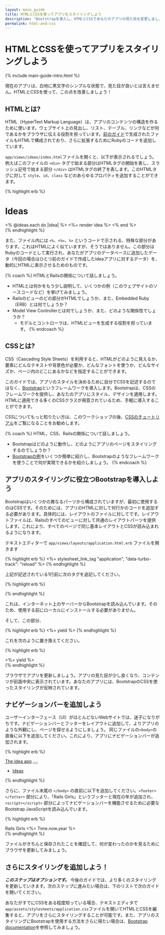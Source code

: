 ```yaml
---
layout: main_guide
title: HTMLとCSSを使ってアプリをスタイリングしよう
description: "Bootstrapを導入し、HTMLとCSSであなたのアプリの見た目を変更しましょう"
permalink: html-and-css
---
```


# HTMLとCSSを使ってアプリをスタイリングしよう

{% include main-guide-intro.html %}

現在のアプリは、白地に黒文字のシンプルな状態で、見た目が良いとは言えません。HTMLとCSSを使って、この点を改善しましょう！

## HTMLとは?

HTML（HyperText Markup Language）は、アプリのコンテンツの構造を作るために使います。ウェブサイト上の見出し、リスト、テーブル、リンクなどが何であるかをブラウザに伝える役割を担っています。[前のガイド](/app)で生成されたファイルもHTMLで構成されており、さらに拡張するためにRubyのコードを追加しています。

`app/views/ideas/index.html`ファイルを開くと、以下が表示されるでしょう。例えばこのファイルの `<div>` タグで始まる部分はHTMLタグの開始を表し、スラッシュ記号で始まる部分 `</div>` はHTMLタグの終了を表します。このHTMLタグに対して `style`、`id`、`class` などのあらゆるプロパティを追加することができます。

{% highlight erb %}
<h1>Ideas</h1>

<div id="ideas">
  <% @ideas.each do |idea| %>
    <%= render idea %>
  <% end %>
</div>
{% endhighlight %}

また、ファイル内には `<%`、`<%=`、`%>` というコードで示される、特殊な部分があります。これはHTMLによく似ていますが、そうではありません。この部分はRubyのコードとして実行され、あなたがアプリのデータベースに追加したデータ（今回の場合はひとつ前のガイドで作成したideaアプリに対するデータ）を、動的にHTMLに表示させるためのものです。

{% coach %}
HTMLとRailsの関係について話しましょう。

- HTMLとは何かをもう少し説明して、いくつかの例（このウェブサイトのソースコードなど）を挙げてみましょう。
- Railsのビューのどの部分がHTMLでしょうか、また、Embedded Ruby（ERB）とは何でしょうか？
- Model View Controllerとは何でしょうか、また、どのような関係性でしょうか？
    - モデルとコントローラは、HTMLビューを生成する役割を担っています。
{% endcoach %}

## CSSとは?

CSS（Cascading Style Sheets）を利用すると、HTMLがどのように見えるか、要素にどんなテキストや背景色が必要か、どんなフォントを使うか、どんなサイズか、ページ内のどこにあるかなどを指定することができます。

このガイドでは、アプリのスタイルを決めるために自分でCSSを記述するのではなく、[Bootstrap](Bootstrap)というフレームワークを導入します。Bootstrapは、CSSのフレームワークを提供し、あなたのアプリにスタイル、デザインを適用します。HTMLに適用できる多くのCSSクラスが用意されているため、手軽に導入することができます。

CSSについてもっと知りたい方は、このワークショップの後、[CSSのチュートリアル](https://developer.mozilla.org/en-US/docs/Learn/CSS/First_steps/Getting_started)をご覧になることをお勧めします。

[Bootstrap]: https://getbootstrap.com

{% coach %}
HTML、CSS、Railsの関係について話しましょう。

- Bootstrapはどのように動作し、どのようにアプリのページをスタイリングするのでしょうか？
- [Bootstrapの例](https://getbootstrap.com/docs/5.2/examples/)をいくつか簡単に紹介し、Bootstrapのようなフレームワークを使うことで何が実現できるかを紹介しましょう。
{% endcoach %}

## アプリのスタイリングに役立つBootstrapを導入しよう

Bootstrapはいくつかの異なるパーツから構成されていますが、最初に使用するのはCSSです。そのためには、アプリのHTMLに対して何行かのコードを追加する必要があります。具体的には、レイアウトのファイルに対してです。レイアウトファイルは、Railsのすべてのビューに対して共通のレイアウトパーツを提供します。これにより、すべてのページで同じ基本レイアウトとCSSが読み込まれるようになります。

テキストエディターで `app/views/layouts/application.html.erb` ファイルを開きます

{% highlight erb %}
<%= stylesheet_link_tag "application", "data-turbo-track": "reload" %>
{% endhighlight %}

上記が記述されている1行前に次のタグを追記してください。

{% highlight erb %}
<link href="https://cdn.jsdelivr.net/npm/bootstrap@5.2.3/dist/css/bootstrap.min.css" rel="stylesheet" integrity="sha384-rbsA2VBKQhggwzxH7pPCaAqO46MgnOM80zW1RWuH61DGLwZJEdK2Kadq2F9CUG65" crossorigin="anonymous">
{% endhighlight %}

これは、インターネット上のサーバーからBootstrapを読み込んでいます。そのため、使用する前にローカルにインストールする必要がありません。

そして、この部分、

{% highlight erb %}
<%= yield %>
{% endhighlight %}

これを次のように置き換えてください。

{% highlight erb %}
<div class="container">
  <%= yield %>
</div>
{% endhighlight %}

ブラウザでアプリを更新しましょう。アプリの見た目が少し良くなり、コンテンツが前面中央に表示されています。あなたのアプリには、BootstrapのCSSを使ったスタイリングが反映されています。

## ナビゲーションバーを追加しよう

ユーザーインターフェース（UI）がほとんどないWebサイトでは、迷子になりがちです。ナビゲーションバーとフッターをレイアウトに追加して、よりアプリのような外観にし、ページを探せるようにしましょう。
同じファイルの`<body>`の直後に以下を追加してください。これにより、アプリにナビゲーションバーが追加されます。

{% highlight erb %}
<nav class="navbar navbar-expand-lg navbar-dark bg-primary">
  <div class="container-fluid">
    <a class="navbar-brand" href="/">The idea app</a>
    <button class="navbar-toggler" type="button" data-bs-toggle="collapse" data-bs-target="#navbarSupportedContent" aria-controls="navbarSupportedContent" aria-expanded="false" aria-label="Toggle navigation">
      <span class="navbar-toggler-icon"></span>
    </button>
    <div class="collapse navbar-collapse" id="navbarSupportedContent">
      <ul class="navbar-nav me-auto mb-2 mb-lg-0">
        <li class="nav-item">
          <a class="nav-link <%= 'active' if current_page?(controller: 'ideas') %>" href="/ideas">Ideas</a>
        </li>
      </ul>
    </div>
  </div>
</nav>
{% endhighlight %}

さらに、ファイル末尾の `</body>` の直前に以下を追加してください。`<footer></fotter>` 部分により、「Rails Girls」というフッターと現在の年が追加され、`<script></script>` 部分によってナビゲーションバーを機能させるために必要なBootstrap JavaScriptを読み込んでいます。

{% highlight erb %}
<footer class="mt-5 text-center">
  <div class="container">
    Rails Girls <%= Time.now.year %>
  </div>
</footer>
<script src="https://cdn.jsdelivr.net/npm/bootstrap@5.2.3/dist/js/bootstrap.bundle.min.js" integrity="sha384-kenU1KFdBIe4zVF0s0G1M5b4hcpxyD9F7jL+jjXkk+Q2h455rYXK/7HAuoJl+0I4" crossorigin="anonymous"></script>
{% endhighlight %}

ファイルがきちんと保存されたことを確認して、何が変わったのかを見るためにブラウザを更新してみましょう。

## さらにスタイリングを追加しよう！

***このステップはオプションです。*** 今後のガイドでは、より多くのスタイリングを更新していきます。次のステップに進みたい場合は、下のリストで次のガイドを開いてください。

あなたがすでにCSSをある程度知っている場合、テキストエディタで`app/assets/stylesheets/application.css`ファイルを開いてHTMLとCSSを編集すると、アプリをさらにスタイリングすることが可能です。また、アプリのスタイリングにBootstrapを使用する方法をさらに得たい場合は、[Bootstrap documentation](https://getbootstrap.com/docs/5.2/getting-started/introduction/)を参照してみましょう。